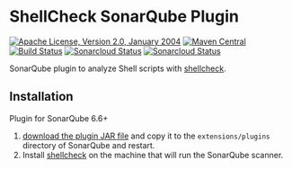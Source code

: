 <!---
 Licensed to the Apache Software Foundation (ASF) under one or more
 contributor license agreements.  See the NOTICE file distributed with
 this work for additional information regarding copyright ownership.
 The ASF licenses this file to You under the Apache License, Version 2.0
 (the "License"); you may not use this file except in compliance with
 the License.  You may obtain a copy of the License at

      http://www.apache.org/licenses/LICENSE-2.0

 Unless required by applicable law or agreed to in writing, software
 distributed under the License is distributed on an "AS IS" BASIS,
 WITHOUT WARRANTIES OR CONDITIONS OF ANY KIND, either express or implied.
 See the License for the specific language governing permissions and
 limitations under the License.
-->
ShellCheck SonarQube Plugin
===========================

[![Apache License, Version 2.0, January 2004](https://img.shields.io/github/license/apache/maven.svg?label=License)](http://www.apache.org/licenses/LICENSE-2.0)
[![Maven Central](https://img.shields.io/maven-central/v/com.github.sbaudoin/sonar-shellcheck-plugin.svg?label=Maven%20Central)](https://search.maven.org/#search%7Cgav%7C1%7Cg%3A%22com.github.sbaudoin%22%20AND%20a%3A%22sonar-shellcheck-plugin%22)
[![Build Status](https://travis-ci.org/sbaudoin/sonar-shellcheck.svg?branch=master)](https://travis-ci.org/sbaudoin/sonar-shellcheck)
[![Sonarcloud Status](https://sonarcloud.io/api/project_badges/measure?project=com.github.sbaudoin:sonar-shellcheck-plugin&metric=alert_status)](https://sonarcloud.io/dashboard?id=com.github.sbaudoin:sonar-shellcheck-plugin)
[![Sonarcloud Status](https://sonarcloud.io/api/project_badges/measure?project=com.github.sbaudoin:sonar-shellcheck-plugin&metric=coverage)](https://sonarcloud.io/dashboard?id=com.github.sbaudoin:sonar-shellcheck-plugin)

SonarQube plugin to analyze Shell scripts with [shellcheck](https://github.com/koalaman/shellcheck).

## Installation

Plugin for SonarQube 6.6+

1. [download the plugin JAR file](https://github.com/sbaudoin/sonar-shellcheck/releases) and copy it to the `extensions/plugins` directory of SonarQube and restart.
2. Install [shellcheck](https://github.com/koalaman/shellcheck) on the machine that will run the SonarQube scanner.
